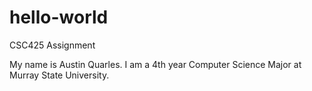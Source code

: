 # hello-world
CSC425 Assignment

My name is Austin Quarles. I am a 4th year Computer Science Major at Murray State University.
